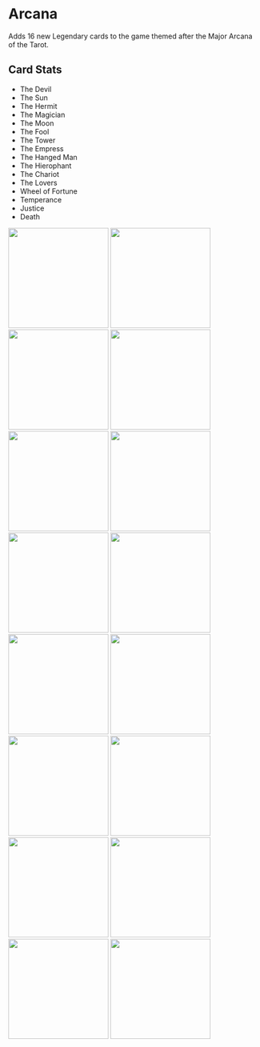# Arcana
Adds 16 new Legendary cards to the game themed after the Major Arcana of the Tarot.

## Card Stats
- The Devil
- The Sun
- The Hermit
- The Magician
- The Moon
- The Fool
- The Tower
- The Empress
- The Hanged Man
- The Hierophant
- The Chariot
- The Lovers
- Wheel of Fortune
- Temperance
- Justice
- Death

<img src="https://i.imgur.com/uaRNKCr.png" width="200px" />
<img src="https://i.imgur.com/a35efyg.png" width="200px" />
<img src="https://i.imgur.com/1Kkt4XQ.png" width="200px" />
<img src="https://i.imgur.com/XWjUFTH.png" width="200px" />
<img src="https://i.imgur.com/envqx0d.png" width="200px" />
<img src="https://i.imgur.com/LiGAubg.png" width="200px" />
<img src="https://i.imgur.com/dzHzrAL.png" width="200px" />
<img src="https://i.imgur.com/YceHqCV.png" width="200px" />
<img src="https://i.imgur.com/5l0px5O.png" width="200px" />
<img src="https://i.imgur.com/tfwSMbm.png" width="200px" />
<img src="https://i.imgur.com/Iz991Kc.png" width="200px" />
<img src="https://i.imgur.com/uDexz2o.png" width="200px" />
<img src="https://i.imgur.com/814mPu9.png" width="200px" />
<img src="https://i.imgur.com/RTELthP.png" width="200px" />
<img src="https://i.imgur.com/zaDGJi8.png" width="200px" />
<img src="https://i.imgur.com/FASXW1j.png" width="200px" />
